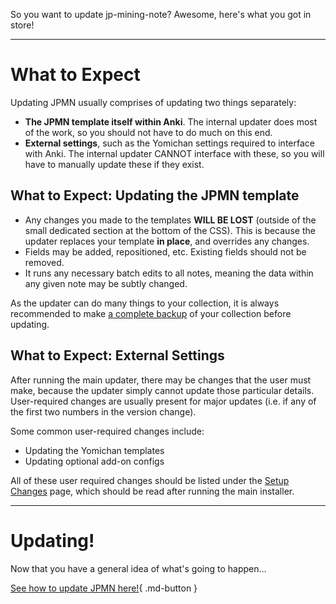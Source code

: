 
So you want to update jp-mining-note? Awesome, here's what you got in store!

---

# What to Expect

Updating JPMN usually comprises of updating two things separately:

- **The JPMN template itself within Anki**.
    The internal updater does most of the work, so you should not have to do much on this end.
- **External settings**, such as the Yomichan settings required to interface with Anki.
    The internal updater CANNOT interface with these, so you will have to manually update these if they exist.

## What to Expect: Updating the JPMN template

- Any changes you made to the templates **WILL BE LOST** (outside of the small dedicated section at the bottom of the CSS). This is because the updater replaces your template **in place**, and overrides any changes.
- Fields may be added, repositioned, etc. Existing fields should not be removed.
- It runs any necessary batch edits to all notes, meaning the data within any given note may be subtly changed.

As the updater can do many things to your collection, it is always recommended
to make [a complete backup](faq.md#how-do-i-backup-my-anki-data)
of your collection before updating.

## What to Expect: External Settings

After running the main updater, there may be changes that the user must make,
because the updater simply cannot update those particular details.
User-required changes are usually present for major updates
(i.e. if any of the first two numbers in the version change).

Some common user-required changes include:

- Updating the Yomichan templates
- Updating optional add-on configs

All of these user required changes should be listed under the [Setup Changes](setupchanges.md) page,
which should be read after running the main installer.

---

# Updating!

Now that you have a general idea of what's going to happen...

[See how to update JPMN here!](updatingjpmn.md){ .md-button }
